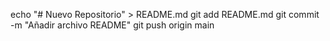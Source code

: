 echo "# Nuevo Repositorio" > README.md
git add README.md
git commit -m "Añadir archivo README"
git push origin main